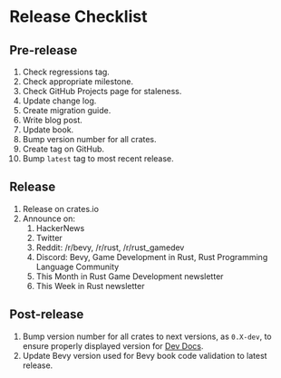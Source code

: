 # Release Checklist

## Pre-release

1. Check regressions tag.
2. Check appropriate milestone.
3. Check GitHub Projects page for staleness.
4. Update change log.
5. Create migration guide.
6. Write blog post.
7. Update book.
8. Bump version number for all crates.
9. Create tag on GitHub.
10. Bump `latest` tag to most recent release.

## Release

1. Release on crates.io
2. Announce on:
    1. HackerNews
    2. Twitter
    3. Reddit: /r/bevy, /r/rust, /r/rust_gamedev
    4. Discord: Bevy, Game Development in Rust, Rust Programming Language Community
    5. This Month in Rust Game Development newsletter
    6. This Week in Rust newsletter

## Post-release

1. Bump version number for all crates to next versions, as `0.X-dev`, to ensure properly displayed version for [Dev Docs](https://dev-docs.bevyengine.org/bevy/index.html).
2. Update Bevy version used for Bevy book code validation to latest release.
